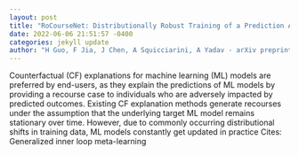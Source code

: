 ```yaml
--- 
layout: post 
title: "RoCourseNet: Distributionally Robust Training of a Prediction Aware Recourse Model" 
date: 2022-06-06 21:51:57 -0400 
categories: jekyll update 
author: "H Guo, F Jia, J Chen, A Squicciarini, A Yadav - arXiv preprint arXiv:2206.00700, 2022" 
--- 
```

Counterfactual (CF) explanations for machine learning (ML) models are preferred by end-users, as they explain the predictions of ML models by providing a recourse case to individuals who are adversely impacted by predicted outcomes. Existing CF explanation methods generate recourses under the assumption that the underlying target ML model remains stationary over time. However, due to commonly occurring distributional shifts in training data, ML models constantly get updated in practice Cites: Generalized inner loop meta-learning